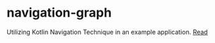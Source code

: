 # navigation-graph
Utilizing Kotlin Navigation Technique in an example application.
[Read](https://developer.android.com/guide/navigation/navigation-getting-started)
